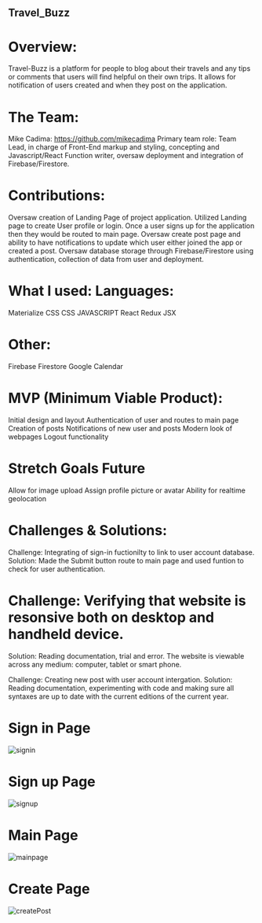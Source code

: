 ## Travel_Buzz

# Overview: 
Travel-Buzz is a platform for people to blog about their travels and any tips or comments that users will find helpful on their own trips. It allows for notification of users created and when they post on the application.

# The Team:
 Mike Cadima:
 https://github.com/mikecadima Primary team role: Team Lead, in charge of Front-End markup and styling, concepting and Javascript/React Function writer, oversaw deployment and integration of Firebase/Firestore.

# Contributions: 
Oversaw creation of Landing Page of project application. Utilized Landing page to create User profile or login. Once a user signs up for the application then they would be routed to main page. Oversaw create post page and ability to have notifications to update which user either joined the app or created a post. Oversaw database storage through Firebase/Firestore using authentication, collection of data from user and deployment.

# What I used: Languages: 
Materialize 
CSS 
CSS JAVASCRIPT React Redux JSX

# Other: 
Firebase Firestore Google Calendar

# MVP (Minimum Viable Product): 
Initial design and layout Authentication of user and routes to main page Creation of posts Notifications of new user and posts Modern look of webpages Logout functionality

# Stretch Goals Future
 Allow for image upload 
 Assign profile picture or avatar 
 Ability for realtime geolocation

# Challenges & Solutions: 
Challenge: Integrating of sign-in fuctionilty to link to user account database. 
Solution: Made the Submit button route to main page and used funtion to check for user authentication.

# Challenge: Verifying that website is resonsive both on desktop and handheld device.
  Solution: Reading documentation, trial and error. The website is viewable across any medium: computer, tablet or smart phone. 

 Challenge: Creating new post with user account intergation.
  Solution: Reading documentation, experimenting with code and making sure all syntaxes are up to date with the current editions of the current year.

# Sign in Page
![signin](https://user-images.githubusercontent.com/65040522/92013913-6bb34780-ed1c-11ea-9b02-57add75453c0.jpg)

# Sign up Page 
![signup](https://user-images.githubusercontent.com/65040522/92014128-bb920e80-ed1c-11ea-9ebc-477681b926d1.jpg)

# Main Page
![mainpage](https://user-images.githubusercontent.com/65040522/92014198-d6648300-ed1c-11ea-9140-a276e0f2daf0.jpg)

# Create Page
![createPost](https://user-images.githubusercontent.com/65040522/92014240-eb411680-ed1c-11ea-8dfd-f13d0ab9ccbd.jpg)



